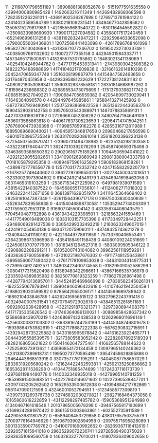 11
-21168701796551189 1
-38908881388052678 0
-5151977591635558 0
43994000880985429 1
1492603216111349 1
44269482968068598 0
7282351226228101 1
-43691902536267698 0
12769713761984122 0
42414023589584789 1
8380218109231541 1
43494677042858582 0
13505315279817989 1
-42185559683540722 0
-8301164545592822 0
-43509833989660939 1
7990171227094582 0
43568017517240459 1
-6521496996131258 0
-43811928324947221 1
-22925984633652098 0
-37900055609436901 1
12072568441403098 0
-42617696768461099 1
9858272613040699 1
-43183671077246702 0
18195023273033749 1
-40385097681132602 0
110072777355158 0
44294501584333771 1
14573495171500981 1
41828557530795862 0
18483021341138069 1
-40254104246944762 0
-34771715453931941 1
-27439803042508382 0
14822276488988869 1
41741048217609838 0
-32166162614810398 0
30452470659347749 1
3516308199867979 1
44154847562463658 0
331764870451958 0
-44293395881232629 1
17222738124831182 0
-40809218053086341 1
35603326378558181 1
26351814688987262 0
11815964238686302 0
42689553473079899 1
-17513790398217742 0
40685158627049221 1
-13906847056959382 0
42054899733029941 1
111646364090578 0
44294497645985861 1
19588413271425902 0
-39727937929480901 1
25075293869922539 1
36513622443656378 0
19904528026142758 0
39570503543388971 1
1467078835869131 1
44270336189261162 0
27266667452308282 0
34907647194649109 1
4536073585863818 0
-44061763730523659 1
-22964714741504251 1
37876600473936398 0
-11199857859162278 0
42855316712811989 1
16895089669040021 1
-40945951346817658 0
20980466217856598 0
-39010703965735349 1
26331702820861019 1
35618203396223138 0
-37254507550870741 1
-23960731494738982 0
-8235124298130358 0
-43522381764044171 1
36247310392076299 1
25458740659375498 0
33463693588850362 0
29020616775189269 1
10944506594041022 0
-42921239055202661 1
33410901269860949 1
29081380004333798 0
17018105879295358 0
-40894975961625829 1
5909182868158261 1
-43898707776556778 0
12577031772352742 0
42471558229220779 1
-21678257749440602 0
38627297699550251 1
-30278450034101851 1
-32330023973904802 0
8104249214549179 1
43546941698463058 0
36311465319103259 1
-25367153427225982 0
-6497981939071589 1
43815422140387522 0
-16456805517056101 1
-41124062771018302 0
-24632224412671658 0
36813971629051979 1
34111645364669402 0
28256161047387349 1
-32611564390717178 0
29975003830040939 1
-3526347839558938 0
-44154046898730581 1
13535294774806309 1
42175950279513118 0
9166077455004142 0
43335874408043579 1
7704540487792898 0
43619434229398501 1
-3218563241550469 1
-44177549018489038 0
16333103157705398 0
41173349728442251 1
-29486069291427538 0
33054299332492219 1
2160623249607019 1
44241911054950138 0
6934712075906011 1
-43748425743621278 0
-13408443411180182 0
-42216449778611659 1
7573376040655349 1
43642398673396598 0
-4354188491158438 0
44080109224051669 1
-22450813707977909 1
-38183451264527318 0
-5833099505346122 0
43908882208291211 1
-19105200743104082 0
39962561118959291 1
24336360760059899 1
-37010221987676302 0
-19117748125643861 1
-39956560077480422 0
-27617178109953038 0
-34631004314977531 1
-27399574927492571 1
34803423400774558 0
-31829509052586299 1
-30804177315620498 0
6138948342298661 1
-43867166535706978 0
22335924389835982 0
38250770819323259 1
-778627926961498 0
-44287794313695701 1
-34452485469966698 0
-27839562345026101 1
-19225250678793941 1
39904946096422618 0
-14107462194250459 1
41988028020599582 0
8785642955006171 1
43414599669788642 0
-1689210403846789 1
44262416956515122 0
18327962243791418 0
40324940007531541 1
6270794972902678 0
-43848513281851189 1
-9692002639428958 0
-43221291876321371 1
-3297390894408379 1
44171735305626542 0
-31746364089130021 1
-30889858428637342 0
12586688439070219 1
42468697422438538 0
12262969011696149 1
-42563300831103802 0
-3633616744253189 1
-44145348746801678 0
-15939864753982619 1
-41327178687222338 0
-5676290832715691 1
-43929428735225882 0
3430165965978842 0
-44161623023465771 1
30444395558539579 1
-32173805583052142 0
-22282067892518939 1
38282168656621822 0
15041462647275461 1
41662565788144622 0
-7252580373913621 1
43696854172134458 0
13097965140246362 0
-42313807389618731 1
19950273770595499 1
39547459628895898 0
29464443668513918 0
33073577761195291 1
-34045087758657029 1
28336319205680242 0
-12162442246259381 1
-42592135250856662 0
16653628111636298 0
-41044751885474699 1
10724207116173739 1
42976811984490778 0
1140032346935018 0
-44279965140781259 1
-18539891500688251 1
-40227943146071602 0
10227390538847701 1
43097743205262502 0
16529533500612838 0
-41094884217782869 1
9581147090121598 0
43246001052794651 1
-5123458577309819 1
-43997331269378738 0
32746832030270821 1
-29827168464373058 0
10165860619222859 1
-43112298297485782 0
-15905368951394998 0
41340467161618549 1
20107865005678298 0
-39467565817190699 1
-21699242891970422 0
38615513003663861 1
-602552735911589 1
44290539811807522 0
-6589408453729858 0
43801765750375579 1
27009776164946629 1
35106793902894958 0
-20975571695828069 1
39013335907789762 0
-34100701890992662 0
-28269367116412619 1
32920571615941018 0
29635299072230741 1
29728589490375029 1
32836351099560758 0
14632833277610021 1
-41807836309602658 0
